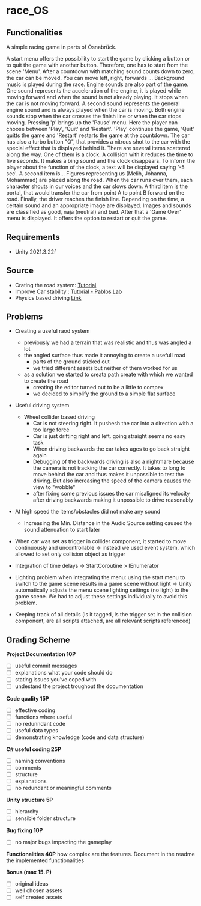 # race_OS

## Functionalities

A simple racing game in parts of Osnabrück.

A start menu offers the possibility to start the game by clicking a button or to quit the game with another button. Therefore, one has to start from the scene 'Menu'.
After a countdown with matching sound counts down to zero, the car can be moved. You can move left, right, forwards ...
Background music is played during the race. Engine sounds are also part of the game. One sound represents the acceleration of the engine, it is played while moving forward and when the sound is not already playing. It stops when the car is not moving forward. A second sound represents the general engine sound and is always played when the car is moving.
Both engine sounds stop when the car crosses the finish line or when the car stops moving.
Pressing 'p' brings up the 'Pause' menu. Here the player can choose between 'Play', 'Quit' and 'Restart'. 'Play' continues the game, 'Quit' quitts the game and 'Restart' restarts the game at the countdown.
The car has also a turbo button "Q", that provides a nitrous shot to the car with the special effect that is displayed behind it.
There are several items scattered along the way.
One of them is a clock. A collision with it reduces the time to five seconds. It makes a bing sound and the clock disappears. To inform the player about the function of the clock, a text will be displayed saying '-5 sec'.
A second item is...
Figures representing us (Melih, Johanna, Mohammad) are placed along the road. When the car runs over them, each character shouts in our voices and the car slows down.
A third item is the portal, that would transfer the car from point A to point B forward on the road.
Finally, the driver reaches the finish line. Depending on the time, a certain sound and an appropriate image are displayed. Images and sounds are classified as good, naja (neutral) and bad. After that a 'Game Over' menu is displayed. It offers the option to restart or quit the game.

## Requirements

-   Unity 2021.3.22f

## Source

-   Crating the road system: [Tutorial](https://www.youtube.com/watch?v=vUNfK4Nl_ec)
-   Improve Car stability : [Tutorial - Pablos Lab](https://www.youtube.com/watch?v=BwL3Dm8GJtQ)
-   Physics based driving [Link](https://www.youtube.com/watch?v=CdPYlj5uZeI&pp=ygUUdW5pdHkgY2FyIGNvbnRyb2xsZXI%3D)

## Problems

-   Creating a useful raod system
    -   previously we had a terrain that was realistic and thus was angled a lot
    -   the angled surface thus made it annoying to create a usefull road
        -   parts of the ground sticked out
        -   we tried different assets but neither of them worked for us
    -   as a solution we started to creata path create with which we wanted to create the road
        -   creating the editor turned out to be a little to compex
        -   we decided to simplify the ground to a simple flat surface
-   Useful driving system

    -   Wheel collider based driving
        -   Car is not steering right. It pushesh the car into a direction with a too large force
        -   Car is just drifting right and left. going straight seems no easy task
        -   When driving backwards the car takes ages to go back straight again
        -   Debugging of the backwards driving is also a nightmare because the camera is not tracking the car correctly. It takes to long to move behind the car and thus makes it unpossible to test the driving. But also increasing the speed of the camera causes the view to "wobble"
        -   after fixing some previous issues the car misaligned its velocity after driving backwards making it unpossible to drive reasonably

-   At high speed the items/obstacles did not make any sound
    -   Increasing the Min. Distance in the Audio Source setting caused the sound attenuation to start later
-   When car was set as trigger in collider component, it started to move continuously and uncontrollable -> instead we used event system, which allowed to set only collision object as trigger
-   Integration of time delays -> StartCoroutine > IEnumerator
-   Lighting problem when integrating the menu: using the start menu to switch to the game scene results in a game scene without light -> Unity automatically adjusts the menu scene lighting settings (no light) to the game scene. We had to adjust these settings individually to avoid this problem.
-   Keeping track of all details (is it tagged, is the trigger set in the collision component, are all scripts attached, are all relevant scripts referenced)

## Grading Scheme

**Project Documentation 10P**

-   [ ] useful commit messages
-   [ ] explanations what your code should do
-   [ ] stating issues you've coped with
-   [ ] undestand the project troughout the documentation

**Code quality 15P**

-   [ ] effective coding
-   [ ] functions where useful
-   [ ] no redunndant code
-   [ ] useful data types
-   [ ] demonstrating knowledge (code and data structure)

**C# useful coding 25P**

-   [ ] naming conventions
-   [ ] comments
-   [ ] structure
-   [ ] explanations
-   [ ] no redundant or meaningful comments

**Unity structure 5P**

-   [ ] hierarchy
-   [ ] sensible folder structure

**Bug fixing 10P**

-   [ ] no major bugs impacting the gameplay

**Functionalities 40P**
how complex are the features. Document in the readme the implemented functionalities

**Bonus (max 15. P)**

-   [ ] original ideas
-   [ ] well chosen assets
-   [ ] self created assets
